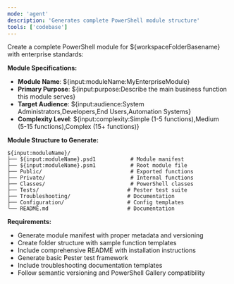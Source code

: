 ```yaml
---
mode: 'agent'
description: 'Generates complete PowerShell module structure'
tools: ['codebase']
---
```


Create a complete PowerShell module for ${workspaceFolderBasename} with enterprise standards:

**Module Specifications:**
- **Module Name**: ${input:moduleName:MyEnterpriseModule}
- **Primary Purpose**: ${input:purpose:Describe the main business function this module serves}
- **Target Audience**: ${input:audience:System Administrators,Developers,End Users,Automation Systems}
- **Complexity Level**: ${input:complexity:Simple (1-5 functions),Medium (5-15 functions),Complex (15+ functions)}

**Module Structure to Generate:**
```
${input:moduleName}/
├── ${input:moduleName}.psd1           # Module manifest
├── ${input:moduleName}.psm1           # Root module file
├── Public/                            # Exported functions
├── Private/                           # Internal functions
├── Classes/                           # PowerShell classes
├── Tests/                            # Pester test suite
├── Troubleshooting/                  # Documentation
├── Configuration/                    # Config templates
└── README.md                         # Documentation
```

**Requirements:**
- Generate module manifest with proper metadata and versioning
- Create folder structure with sample function templates
- Include comprehensive README with installation instructions
- Generate basic Pester test framework
- Include troubleshooting documentation templates
- Follow semantic versioning and PowerShell Gallery compatibility
